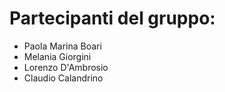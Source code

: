 # Partecipanti del gruppo:
- Paola Marina Boari
- Melania Giorgini
- Lorenzo D'Ambrosio
- Claudio Calandrino

